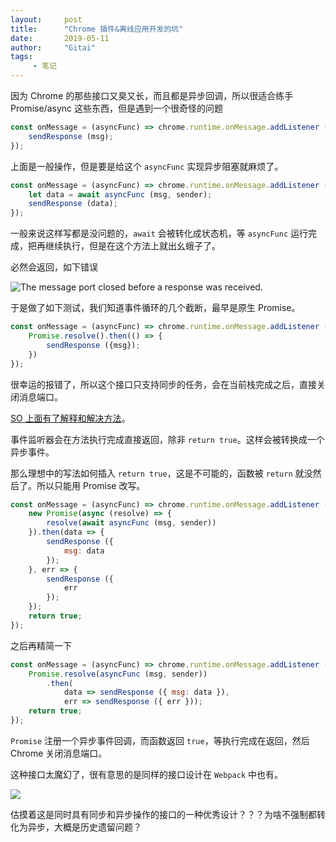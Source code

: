 ```yaml
---
layout:     post
title:      "Chrome 插件&离线应用开发的坑"
date:       2019-05-11
author:     "Gitai"
tags:
     - 笔记
---
```


因为 Chrome 的那些接口又臭又长，而且都是异步回调，所以很适合练手 Promise/async 这些东西，但是遇到一个很奇怪的问题

```js
const onMessage = (asyncFunc) => chrome.runtime.onMessage.addListener ((msg, sender, sendResponse) => {
    sendResponse (msg);
});
```

上面是一般操作，但是要是给这个 `asyncFunc` 实现异步阻塞就麻烦了。

```js
const onMessage = (asyncFunc) => chrome.runtime.onMessage.addListener (async (msg, sender, sendResponse) => {
    let data = await asyncFunc (msg, sender);
    sendResponse (data);
});
```

一般来说这样写都是没问题的，`await` 会被转化成状态机，等 `asyncFunc` 运行完成，把再继续执行，但是在这个方法上就出幺蛾子了。

必然会返回，如下错误

![The message port closed before a response was received.](https://i.loli.net/2019/05/12/5cd799305f690.png)

<!-- more -->

于是做了如下测试，我们知道事件循环的几个截断，最早是原生 Promise。

```js
const onMessage = (asyncFunc) => chrome.runtime.onMessage.addListener ((msg, sender, sendResponse) => {
    Promise.resolve().then(() => {
        sendResponse ({msg});
    })
});
```

很幸运的报错了，所以这个接口只支持同步的任务，会在当前栈完成之后，直接关闭消息端口。

[SO 上面有了解释和解决方法](https://stackoverflow.com/questions/20077487/chrome-extension-message-passing-response-not-sent)。

事件监听器会在方法执行完成直接返回，除非 `return true`。这样会被转换成一个异步事件。

那么理想中的写法如何插入 `return true`，这是不可能的，函数被 `return` 就没然后了。所以只能用 Promise 改写。

```js
const onMessage = (asyncFunc) => chrome.runtime.onMessage.addListener (async (msg, sender, sendResponse) => {
    new Promise(async (resolve) => {
        resolve(await asyncFunc (msg, sender))
    }).then(data => {
        sendResponse ({
            msg: data
        });
    }, err => {
        sendResponse ({
            err
        });
    });
    return true;
});
```

之后再精简一下

```js
const onMessage = (asyncFunc) => chrome.runtime.onMessage.addListener ((msg, sender, sendResponse) => {
    Promise.resolve(asyncFunc (msg, sender))
        .then(
            data => sendResponse ({ msg: data }),
            err => sendResponse ({ err }));
    return true;
});
```

`Promise` 注册一个异步事件回调，而函数返回 `true`，等执行完成在返回，然后 Chrome 关闭消息端口。

这种接口太魔幻了，很有意思的是同样的接口设计在 `Webpack` 中也有。

![](https://ask.qcloudimg.com/http-save/yehe-1687375/me5z2miubc.jpeg?imageView2/2/w/1620)

估摸着这是同时具有同步和异步操作的接口的一种优秀设计？？？为啥不强制都转化为异步，大概是历史遗留问题？